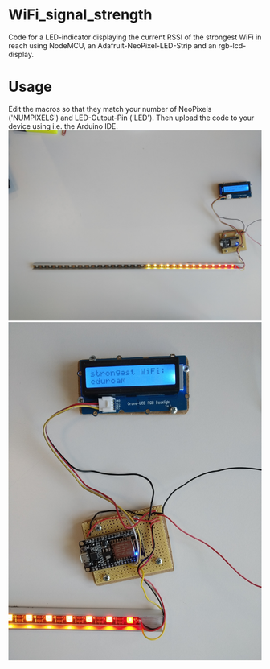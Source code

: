 # WiFi_signal_strength
 Code for a LED-indicator displaying the current RSSI of the strongest WiFi in reach using NodeMCU, an Adafruit-NeoPixel-LED-Strip and an rgb-lcd-display.

 # Usage
 Edit the macros so that they match your number of NeoPixels ('NUMPIXELS') and LED-Output-Pin ('LED'). Then upload the code to your device using i.e. the Arduino IDE.
 ![](https://github.com/copypastecat/WiFi_signal_strength/blob/master/IMG_20200122_112723.jpg)
 ![](https://github.com/copypastecat/WiFi_signal_strength/blob/master/IMG_20200122_112811.jpg)
